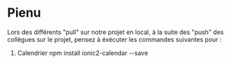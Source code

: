 # Pienu

Lors des différents "pull" sur notre projet en local, à la suite des "push" des collègues sur le projet, pensez à éxécuter les commandes suivantes pour :

1) Calendrier
npm install ionic2-calendar --save

